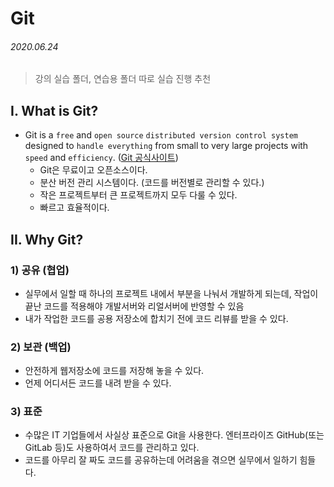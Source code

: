 # Git

###### 2020.06.24

> 강의 실습 폴더, 연습용 폴더 따로 실습 진행 추천

## I. What is Git?
- Git is a `free` and `open source` `distributed version control system` designed to `handle everything` from small to very large projects with `speed` and `efficiency`. ([Git 공식사이트](https://git-scm.com/))
  - Git은 무료이고 오픈소스이다.
  - 분산 버전 관리 시스템이다. (코드를 버전별로 관리할 수 있다.)
  - 작은 프로젝트부터 큰 프로젝트까지 모두 다룰 수 있다.
  - 빠르고 효율적이다.

## II. Why Git?

### 1) 공유 (협업)
- 실무에서 일할 때 하나의 프로젝트 내에서 부분을 나눠서 개발하게 되는데, 작업이 끝난 코드를 적용해야 개발서버와 리얼서버에 반영할 수 있음
- 내가 작업한 코드를 공용 저장소에 합치기 전에 코드 리뷰를 받을 수 있다.

### 2) 보관 (백업)
- 안전하게 웹저장소에 코드를 저장해 놓을 수 있다.
- 언제 어디서든 코드를 내려 받을 수 있다.

### 3) 표준
- 수많은 IT 기업들에서 사실상 표준으로 Git을 사용한다. 엔터프라이즈 GitHub(또는 GitLab 등)도 사용하여서 코드를 관리하고 있다.
- 코드를 아무리 잘 짜도 코드를 공유하는데 어려움을 겪으면 실무에서 일하기 힘들다.